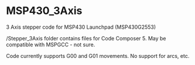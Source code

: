 MSP430_3Axis
============

3 Axis stepper code for MSP430 Launchpad (MSP430G2553)

/Stepper_3Axis folder contains files for Code Composer 5.  May be compatible with MSPGCC - not sure.

Code currently supports G00 and G01 movements.  No support for arcs, etc.  
